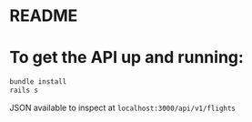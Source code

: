 # README

# To get the API up and running:


```bash
bundle install
rails s
```

JSON available to inspect at `localhost:3000/api/v1/flights`

